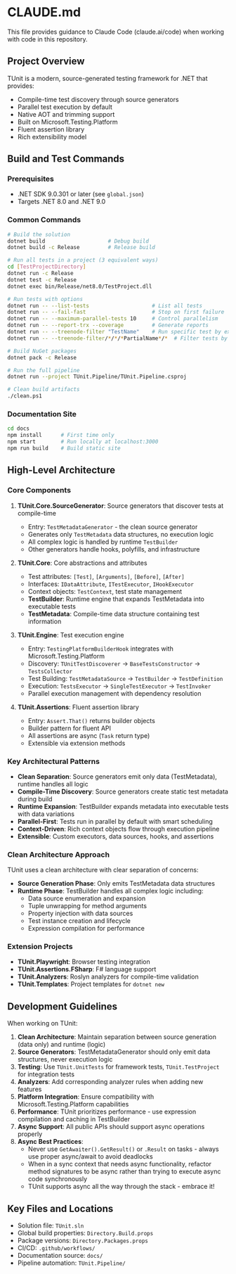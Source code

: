 # CLAUDE.md

This file provides guidance to Claude Code (claude.ai/code) when working with code in this repository.

## Project Overview

TUnit is a modern, source-generated testing framework for .NET that provides:
- Compile-time test discovery through source generators
- Parallel test execution by default
- Native AOT and trimming support
- Built on Microsoft.Testing.Platform
- Fluent assertion library
- Rich extensibility model

## Build and Test Commands

### Prerequisites
- .NET SDK 9.0.301 or later (see `global.json`)
- Targets .NET 8.0 and .NET 9.0

### Common Commands

```bash
# Build the solution
dotnet build                    # Debug build
dotnet build -c Release         # Release build

# Run all tests in a project (3 equivalent ways)
cd [TestProjectDirectory]
dotnet run -c Release
dotnet test -c Release
dotnet exec bin/Release/net8.0/TestProject.dll

# Run tests with options
dotnet run -- --list-tests                    # List all tests
dotnet run -- --fail-fast                     # Stop on first failure
dotnet run -- --maximum-parallel-tests 10     # Control parallelism
dotnet run -- --report-trx --coverage         # Generate reports
dotnet run -- --treenode-filter "TestName"    # Run specific test by exact name
dotnet run -- --treenode-filter/*/*/*PartialName*/*  # Filter tests by partial name pattern

# Build NuGet packages
dotnet pack -c Release

# Run the full pipeline
dotnet run --project TUnit.Pipeline/TUnit.Pipeline.csproj

# Clean build artifacts
./clean.ps1
```

### Documentation Site
```bash
cd docs
npm install      # First time only
npm start        # Run locally at localhost:3000
npm run build    # Build static site
```

## High-Level Architecture

### Core Components

1. **TUnit.Core.SourceGenerator**: Source generators that discover tests at compile-time
   - Entry: `TestMetadataGenerator` - the clean source generator
   - Generates only `TestMetadata` data structures, no execution logic
   - All complex logic is handled by runtime `TestBuilder`
   - Other generators handle hooks, polyfills, and infrastructure

2. **TUnit.Core**: Core abstractions and attributes
   - Test attributes: `[Test]`, `[Arguments]`, `[Before]`, `[After]`
   - Interfaces: `IDataAttribute`, `ITestExecutor`, `IHookExecutor`
   - Context objects: `TestContext`, test state management
   - **TestBuilder**: Runtime engine that expands TestMetadata into executable tests
   - **TestMetadata**: Compile-time data structure containing test information

3. **TUnit.Engine**: Test execution engine
   - Entry: `TestingPlatformBuilderHook` integrates with Microsoft.Testing.Platform
   - Discovery: `TUnitTestDiscoverer` → `BaseTestsConstructor` → `TestsCollector`
   - Test Building: `TestMetadataSource` → `TestBuilder` → `TestDefinition`
   - Execution: `TestsExecutor` → `SingleTestExecutor` → `TestInvoker`
   - Parallel execution management with dependency resolution

4. **TUnit.Assertions**: Fluent assertion library
   - Entry: `Assert.That()` returns builder objects
   - Builder pattern for fluent API
   - All assertions are async (`Task` return type)
   - Extensible via extension methods

### Key Architectural Patterns

- **Clean Separation**: Source generators emit only data (TestMetadata), runtime handles all logic
- **Compile-Time Discovery**: Source generators create static test metadata during build
- **Runtime Expansion**: TestBuilder expands metadata into executable tests with data variations
- **Parallel-First**: Tests run in parallel by default with smart scheduling
- **Context-Driven**: Rich context objects flow through execution pipeline
- **Extensible**: Custom executors, data sources, hooks, and assertions

### Clean Architecture Approach

TUnit uses a clean architecture with clear separation of concerns:
- **Source Generation Phase**: Only emits TestMetadata data structures
- **Runtime Phase**: TestBuilder handles all complex logic including:
  - Data source enumeration and expansion
  - Tuple unwrapping for method arguments
  - Property injection with data sources
  - Test instance creation and lifecycle
  - Expression compilation for performance

### Extension Projects

- **TUnit.Playwright**: Browser testing integration
- **TUnit.Assertions.FSharp**: F# language support
- **TUnit.Analyzers**: Roslyn analyzers for compile-time validation
- **TUnit.Templates**: Project templates for `dotnet new`

## Development Guidelines

When working on TUnit:

1. **Clean Architecture**: Maintain separation between source generation (data only) and runtime (logic)
2. **Source Generators**: TestMetadataGenerator should only emit data structures, never execution logic
3. **Testing**: Use `TUnit.UnitTests` for framework tests, `TUnit.TestProject` for integration tests
4. **Analyzers**: Add corresponding analyzer rules when adding new features
5. **Platform Integration**: Ensure compatibility with Microsoft.Testing.Platform capabilities
6. **Performance**: TUnit prioritizes performance - use expression compilation and caching in TestBuilder
7. **Async Support**: All public APIs should support async operations properly
8. **Async Best Practices**: 
   - Never use `GetAwaiter().GetResult()` or `.Result` on tasks - always use proper async/await to avoid deadlocks
   - When in a sync context that needs async functionality, refactor method signatures to be async rather than trying to execute async code synchronously
   - TUnit supports async all the way through the stack - embrace it!

## Key Files and Locations

- Solution file: `TUnit.sln`
- Global build properties: `Directory.Build.props`
- Package versions: `Directory.Packages.props`
- CI/CD: `.github/workflows/`
- Documentation source: `docs/`
- Pipeline automation: `TUnit.Pipeline/`